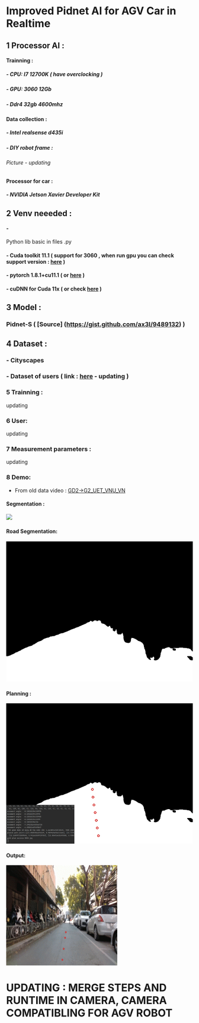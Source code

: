 # Improved Pidnet AI for AGV Car in Realtime 
## 1 Processor AI :
#### Trainning :
##### - CPU: I7 12700K ( have overclocking )
##### - GPU: 3060 12Gb
##### - Ddr4 32gb 4600mhz
#### Data collection :
##### - Intel realsense d435i
##### - DIY robot frame :
###### Picture - updating
#### Processor for car :
##### - NVIDIA Jetson Xavier Developer Kit
## 2 Venv neeeded :
#### - 
Python lib basic in files .py
#### - Cuda toolkit 11.1 ( support for 3060 , when run gpu you can check support version : [here](https://developer.nvidia.com/cuda-gpus) )
#### - pytorch 1.8.1+cu11.1 ( or [here](https://pytorch.org/get-started/previous-versions/) )
#### - cuDNN for Cuda 11x ( or check [here](https://gist.github.com/ax3l/9489132) )
## 3 Model :
### Pidnet-S ( [Source] (https://gist.github.com/ax3l/9489132) )
## 4 Dataset :
### - Cityscapes
### - Dataset of users ( link : [here](eror2) - updating )
### 5 Trainning :
updating
### 6 User:
updating
### 7 Measurement parameters :
updating
### 8 Demo:
- From old data video : [GD2->G2_UET_VNU_VN](https://www.youtube.com/watch?v=FAlXWG1bBJQ)
#### Segmentation :
![](https://github.com/dungchivas722/pidnetAi-jetsonAgx-agvRobot/blob/main/image/segment.gif)
#### Road Segmentation:
![](https://github.com/dungchivas722/pidnetAi-jetsonAgx-agvRobot/blob/main/image/road%20segmentation.gif)
#### Planning :
![](https://github.com/dungchivas722/pidnetAi-jetsonAgx-agvRobot/blob/main/image/plan.gif)
#### Output:
![](https://github.com/dungchivas722/pidnetAi-jetsonAgx-agvRobot/blob/main/image/4031893_CreateAgif.gif)
# UPDATING :  MERGE STEPS AND RUNTIME IN CAMERA, CAMERA COMPATIBLING FOR AGV ROBOT
